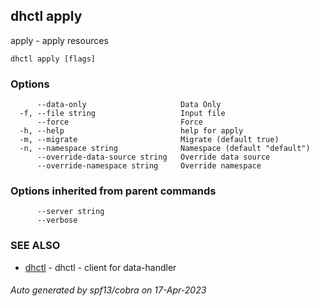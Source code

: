## dhctl apply

apply - apply resources

```
dhctl apply [flags]
```

### Options

```
      --data-only                     Data Only
  -f, --file string                   Input file
      --force                         Force
  -h, --help                          help for apply
  -m, --migrate                       Migrate (default true)
  -n, --namespace string              Namespace (default "default")
      --override-data-source string   Override data source
      --override-namespace string     Override namespace
```

### Options inherited from parent commands

```
      --server string   
      --verbose         
```

### SEE ALSO

* [dhctl](dhctl.md)	 - dhctl - client for data-handler

###### Auto generated by spf13/cobra on 17-Apr-2023
